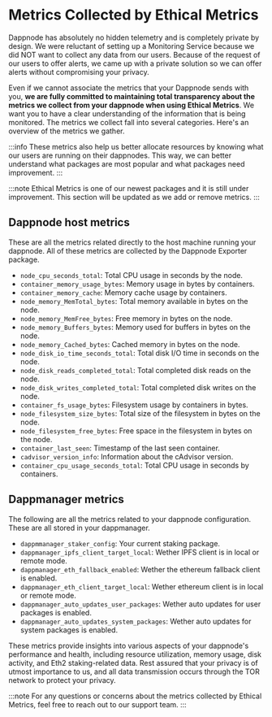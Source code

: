 # Metrics Collected by Ethical Metrics

Dappnode has absolutely no hidden telemetry and is completely private by design. We were reluctant of setting up a Monitoring Service because we did NOT want to collect any data from our users. Because of the request of our users to offer alerts, we came up with a private solution so we can offer alerts without compromising your privacy.

Even if we cannot associate the metrics that your Dappnode sends with you, **we are fully committed to maintaining total transparency about the metrics we collect from your dappnode when using Ethical Metrics**. We want you to have a clear understanding of the information that is being monitored. The metrics we collect fall into several categories. Here's an overview of the metrics we gather.

:::info
These metrics also help us better allocate resources by knowing what our users are running on their dappnodes. This way, we can better understand what packages are most popular and what packages need improvement.
:::

:::note
Ethical Metrics is one of our newest packages and it is still under improvement. This section will be updated as we add or remove metrics.
:::

## Dappnode host metrics

These are all the metrics related directly to the host machine running your dappnode. All of these metrics are collected by the Dappnode Exporter package.
- `node_cpu_seconds_total`: Total CPU usage in seconds by the node.
- `container_memory_usage_bytes`: Memory usage in bytes by containers.
- `container_memory_cache`: Memory cache usage by containers.
- `node_memory_MemTotal_bytes`: Total memory available in bytes on the node.
- `node_memory_MemFree_bytes`: Free memory in bytes on the node.
- `node_memory_Buffers_bytes`: Memory used for buffers in bytes on the node.
- `node_memory_Cached_bytes`: Cached memory in bytes on the node.
- `node_disk_io_time_seconds_total`: Total disk I/O time in seconds on the node.
- `node_disk_reads_completed_total`: Total completed disk reads on the node.
- `node_disk_writes_completed_total`: Total completed disk writes on the node.
- `container_fs_usage_bytes`: Filesystem usage by containers in bytes.
- `node_filesystem_size_bytes`: Total size of the filesystem in bytes on the node.
- `node_filesystem_free_bytes`: Free space in the filesystem in bytes on the node.
- `container_last_seen`: Timestamp of the last seen container.
- `cadvisor_version_info`: Information about the cAdvisor version.
- `container_cpu_usage_seconds_total`: Total CPU usage in seconds by containers.

## Dappmanager metrics
The following are all the metrics related to your dappnode configuration. These are all stored in your dappmanager.
- `dappmmanager_staker_config`: Your current staking package. 
- `dappmanager_ipfs_client_target_local`: Wether IPFS client is in local or remote mode.
- `dappmanager_eth_fallback_enabled`: Wether the ethereum fallback client is enabled.
- `dappmanager_eth_client_target_local`: Wether ethereum client is in local or remote mode.
- `dappmanager_auto_updates_user_packages`: Wether auto updates for user packages is enabled.
- `dappmanager_auto_updates_system_packages`: Wether auto updates for system packages is enabled.

<!-- ## Eth2 Staking Metrics

- `eth2_slashingprotection_prevented_signings`: Number of prevented Eth2 slashing protection signings.
- `signing_signers_loaded_count`: Count of loaded signers for signing.
- `signing_bls_signing_duration`: Duration of BLS signing.
- `signing_bls_signing_duration_count`: Count of BLS signing durations.
- `signing_bls_signing_duration_sum`: Sum of BLS signing durations.
- `signing_bls_missing_identifier_count`: Count of missing BLS identifier. -->

These metrics provide insights into various aspects of your dappnode's performance and health, including resource utilization, memory usage, disk activity, and Eth2 staking-related data. Rest assured that your privacy is of utmost importance to us, and all data transmission occurs through the TOR network to protect your privacy.

:::note
For any questions or concerns about the metrics collected by Ethical Metrics, feel free to reach out to our support team.
:::